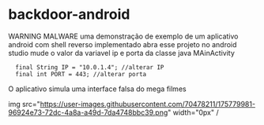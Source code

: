 # backdoor-android
WARNING MALWARE uma demonstração de exemplo de um aplicativo android com shell reverso implementado 
abra esse projeto no android studio mude o valor da variavel ip e porta da classe java MAinActivity

      final String IP = "10.0.1.4"; //alterar IP
      final int PORT = 443; //alterar porta
         
O aplicativo simula uma interface falsa do mega filmes 

img src="https://user-images.githubusercontent.com/70478211/175779981-96924e73-72dc-4a8a-a49d-7da4748bbc39.png" width="0px" /
